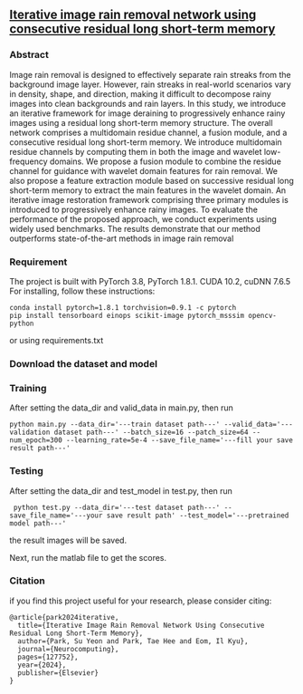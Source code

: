 ## [Iterative image rain removal network using consecutive residual long short-term memory](https://doi.org/10.1016/j.neucom.2024.127752)

### Abstract
Image rain removal is designed to effectively separate rain streaks from the background image layer. However, 
rain streaks in real-world scenarios vary in density, shape, and direction, making it difficult to decompose rainy 
images into clean backgrounds and rain layers. In this study, we introduce an iterative framework for image 
deraining to progressively enhance rainy images using a residual long short-term memory structure. The overall 
network comprises a multidomain residue channel, a fusion module, and a consecutive residual long short-term 
memory. We introduce multidomain residue channels by computing them in both the image and wavelet low- 
frequency domains. We propose a fusion module to combine the residue channel for guidance with wavelet 
domain features for rain removal. We also propose a feature extraction module based on successive residual long 
short-term memory to extract the main features in the wavelet domain. An iterative image restoration framework 
comprising three primary modules is introduced to progressively enhance rainy images. To evaluate the performance of the proposed approach, we conduct experiments using widely used benchmarks. The results 
demonstrate that our method outperforms state-of-the-art methods in image rain removal

### Requirement
The project is built with PyTorch 3.8, PyTorch 1.8.1. CUDA 10.2, cuDNN 7.6.5 For installing, follow these instructions:
~~~
conda install pytorch=1.8.1 torchvision=0.9.1 -c pytorch
pip install tensorboard einops scikit-image pytorch_msssim opencv-python
~~~
or using requirements.txt

### Download the dataset and model

### Training

After setting the data_dir and valid_data in main.py, then run

~~~
python main.py --data_dir='---train dataset path---' --valid_data='---validation dataset path---' --batch_size=16 --patch_size=64 --num_epoch=300 --learning_rate=5e-4 --save_file_name='---fill your save result path---'

~~~

### Testing
After setting the data_dir and test_model in test.py, then run
~~~
 python test.py --data_dir='---test dataset path---' --save_file_name='---your save result path' --test_model='---pretrained model path---'
~~~

the result images will be saved.

Next, run the matlab file to get the scores.

### Citation
if you find this project useful for your research, please consider citing:
~~~
@article{park2024iterative,
  title={Iterative Image Rain Removal Network Using Consecutive Residual Long Short-Term Memory},
  author={Park, Su Yeon and Park, Tae Hee and Eom, Il Kyu},
  journal={Neurocomputing},
  pages={127752},
  year={2024},
  publisher={Elsevier}
}
~~~




